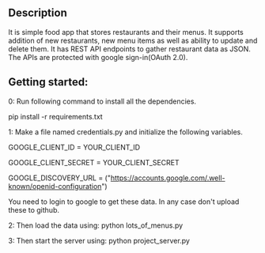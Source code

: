 Description
-----------
It is simple food app that stores restaurants and their menus. 
It supports addition of new restaurants, new menu items as well as ability to update and delete them.
It has REST API endpoints to gather restaurant data as JSON. The APIs are protected with google sign-in(OAuth 2.0).

Getting started:
----------------
0: Run following command to install all the dependencies.

pip install -r requirements.txt


1: Make a file named credentials.py and initialize the following variables.

GOOGLE_CLIENT_ID = YOUR_CLIENT_ID

GOOGLE_CLIENT_SECRET = YOUR_CLIENT_SECRET

GOOGLE_DISCOVERY_URL = ("https://accounts.google.com/.well-known/openid-configuration")

You need to login to google to get these data.
In any case don't upload these to github.


2: Then load the data using:    python lots_of_menus.py


3: Then start the server using: python project_server.py
